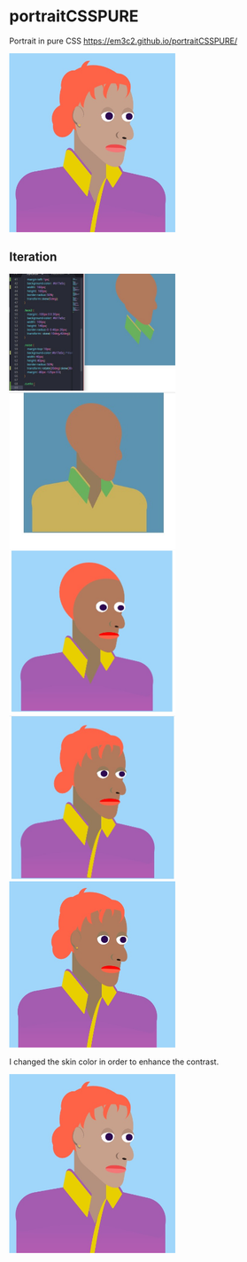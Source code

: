 # portraitCSSPURE

Portrait in pure CSS https://em3c2.github.io/portraitCSSPURE/

<img width="300px" src="./img/iter5.jpeg">

## Iteration

<img width="300px" src="./img/iter.jpeg">

<img width="300px" src="./img/iter1.jpeg">

<img width="300px" src="./img/iter2.jpeg">

<img width="300px" src="./img/iter3.jpeg">

<img width="300px" src="./img/iter4.jpeg">

I changed the skin color in order to enhance the contrast.

<img width="300px" src="./img/iter5.jpeg">
